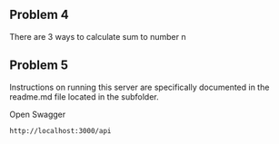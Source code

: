 ## Problem 4

There are 3 ways to calculate sum to number n

## Problem 5

Instructions on running this server are specifically documented in the readme.md file located in the subfolder.

Open Swagger

```sh
http://localhost:3000/api
```
